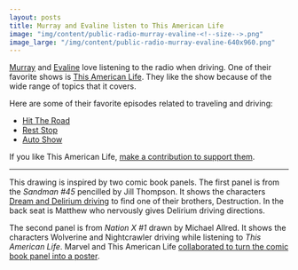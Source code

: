 ```yaml
---
layout: posts
title: Murray and Evaline listen to This American Life
image: "img/content/public-radio-murray-evaline-<!--size-->.png"
image_large: "/img/content/public-radio-murray-evaline-640x960.png"
---
```


[Murray](/2014/10/22/murray.html) and [Evaline](/2014/10/28/evaline.html)
love listening to the radio when driving.
One of their favorite shows is [This American Life](http://www.thisamericanlife.org/).
They like the show because of the wide range of topics that it covers.

Here are some of their favorite episodes related to traveling and driving:

* [Hit The Road](http://www.thisamericanlife.org/radio-archives/episode/494/hit-the-road)
* [Rest Stop](http://www.thisamericanlife.org/radio-archives/episode/388/rest-stop)
* [Auto Show](http://www.thisamericanlife.org/radio-archives/episode/279/auto-show)

If you like This American Life, [make a contribution to support them](https://www.chicagopublicmedia.org/give/support-american-life).

----

This drawing is inspired by two comic book panels.
The first panel is from the _Sandman #45_ pencilled by Jill Thompson.
It shows the characters [Dream and Delirium driving](https://twitter.com/ianli/status/530566418903728129) to find one of their brothers, Destruction.
In the back seat is Matthew who nervously gives Delirium driving directions.

The second panel is from _Nation X #1_ drawn by Michael Allred.
It shows the characters Wolverine and Nightcrawler driving while listening to _This American Life_.
Marvel and This American Life [collaborated to turn the comic book panel into a poster](http://www.thisamericanlife.org/blog/2010/11/this-american-life-x-men-poster).

